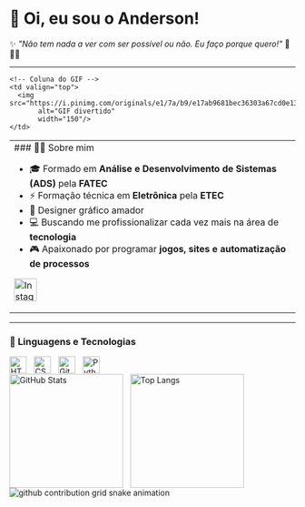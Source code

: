 # 👋 Oi, eu sou o Anderson!

✨ *"Não tem nada a ver com ser possível ou não. Eu faço porque quero!"* 🧭🏴‍☠️

---

<table>
  <tr>
    <!-- Coluna do texto -->
    <td valign="top">
### 👨‍💻 Sobre mim

- 🎓 Formado em **Análise e Desenvolvimento de Sistemas (ADS)** pela **FATEC**  
- ⚡ Formação técnica em **Eletrônica** pela **ETEC**  
- 🎨 Designer gráfico amador  
- 💻 Buscando me profissionalizar cada vez mais na área de **tecnologia**  
- 🎮 Apaixonado por programar **jogos, sites e automatização de processos**  

<p align="left">
  <a href="https://www.instagram.com/anderson_olivr/" target="_blank">
    <img 
      alt="Instagram" 
      title="Instagram" 
      src="https://raw.githubusercontent.com/rahuldkjain/github-profile-readme-generator/master/src/images/icons/Social/instagram.svg" 
      width="40" 
      height="40"
    />
  </a>
</p>
    </td>

    <!-- Coluna do GIF -->
    <td valign="top">
      <img src="https://i.pinimg.com/originals/e1/7a/b9/e17ab9681bec36303a67cd0e13a7b170.gif" 
           alt="GIF divertido" 
           width="150"/>
    </td>
  </tr>
</table>

---

### 🤖 Linguagens e Tecnologias

<img 
    align="left" 
    alt="HTML"
    title="HTML" 
    width="30px" 
    style="padding-right: 10px;" 
    src="https://cdn.jsdelivr.net/gh/devicons/devicon@latest/icons/html5/html5-original.svg" 
/>
<img 
    align="left" 
    alt="CSS" 
    title="CSS"
    width="30px" 
    style="padding-right: 10px;" 
    src="https://cdn.jsdelivr.net/gh/devicons/devicon@latest/icons/css3/css3-original.svg" 
/>
<img 
    align="left" 
    alt="Git" 
    title="Git"
    width="30px" 
    style="padding-right: 10px;" 
    src="https://cdn.jsdelivr.net/gh/devicons/devicon@latest/icons/git/git-original.svg" 
/>
<img 
    align="left" 
    alt="Python" 
    title="Python"
    width="30px" 
    style="padding-right: 10px;" 
    src="https://cdn.jsdelivr.net/gh/devicons/devicon@latest/icons/python/python-original.svg" 
/>
<br/>

<!-- Cards de stats lado a lado -->
<p>
  <img 
    align="left" 
    alt="GitHub Stats" 
    height="200" 
    style="padding-right: 10px;" 
    src="https://github-readme-stats.vercel.app/api?username=anderson-Olivr&show_icons=true&theme=tokyonight&include_all_commits=true&locale=pt-br" 
  />
  <img 
    align="left" 
    alt="Top Langs" 
    height="200" 
    src="https://github-readme-stats.vercel.app/api/top-langs/?username=anderson-Olivr&theme=tokyonight&layout=compact&custom_title=Tecnologias&langs_count=9" 
  />
</p>

<br clear="left"/>

<picture align="center">
  <source media="(prefers-color-scheme: dark)" srcset="https://raw.githubusercontent.com/anderson-Olivr/anderson-Olivr/output/github-contribution-grid-snake-dark.svg">
  <source media="(prefers-color-scheme: light)" srcset="https://raw.githubusercontent.com/anderson-Olivr/anderson-Olivr/output/github-contribution-grid-snake-dark.svg">
  <img align="center" alt="github contribution grid snake animation" src="https://raw.githubusercontent.com/ander-Olivr/anderson-Olivr/output/github-contribution-grid-snake.svg">
</picture>
